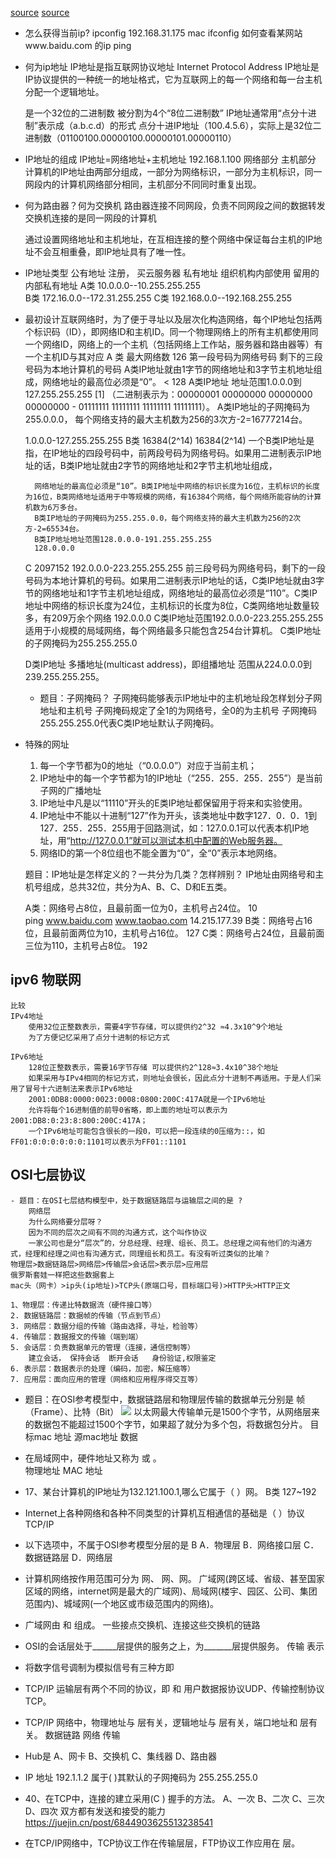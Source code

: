 [source](https://juejin.cn/post/6844903798620553229)
[source](https://zhuanlan.zhihu.com/p/386388977)
- 怎么获得当前ip?
    ipconfig 192.168.31.175   mac ifconfig
    如何查看某网站www.baidu.com  的ip   ping  
- 何为ip地址
    IP地址是指互联网协议地址 Internet Protocol Address
    IP地址是IP协议提供的一种统一的地址格式，它为互联网上的每一个网络和每一台主机分配一个逻辑地址。

    是一个32位的二进制数
    被分割为4个“8位二进制数”
    IP地址通常用“点分十进制”表示成（a.b.c.d）的形式
    点分十进IP地址（100.4.5.6），实际上是32位二进制数（01100100.00000100.00000101.00000110）

- IP地址的组成
    IP地址=网络地址+主机地址
    192.168.1.100
      网络部分 主机部分
    计算机的IP地址由两部分组成，一部分为网络标识，一部分为主机标识，同一网段内的计算机网络部分相同，主机部分不同同时重复出现。

- 何为路由器？何为交换机
    路由器连接不同网段，负责不同网段之间的数据转发
    交换机连接的是同一网段的计算机

    通过设置网络地址和主机地址，在互相连接的整个网络中保证每台主机的IP地址不会互相重叠，即IP地址具有了唯一性。

- IP地址类型
    公有地址
        注册， 买云服务器
    私有地址
        组织机构内部使用
        留用的内部私有地址
        A类 10.0.0.0--10.255.255.255   
        B类 172.16.0.0--172.31.255.255
        C类 192.168.0.0--192.168.255.255

- 最初设计互联网络时，为了便于寻址以及层次化构造网络，每个IP地址包括两个标识码（ID），即网络ID和主机ID。同一个物理网络上的所有主机都使用同一个网络ID，网络上的一个主机（包括网络上工作站，服务器和路由器等）有一个主机ID与其对应
    A 类  最大网络数  126
        第一段号码为网络号码  剩下的三段号码为本地计算机的号码
        A类IP地址就由1字节的网络地址和3字节主机地址组成，网络地址的最高位必须是“0”。 < 128
        A类IP地址 地址范围1.0.0.0到127.255.255.255 [1] （二进制表示为：00000001 00000000 00000000 00000000 - 01111111 11111111 11111111 11111111）。
        A类IP地址的子网掩码为255.0.0.0，
        每个网络支持的最大主机数为256的3次方-2=16777214台。


    1.0.0.0-127.255.255.255
    B类   16384(2^14)   16384(2^14)
        一个B类IP地址是指，在IP地址的四段号码中，前两段号码为网络号码。如果用二进制表示IP地址的话，B类IP地址就由2字节的网络地址和2字节主机地址组成，

        网络地址的最高位必须是“10”。B类IP地址中网络的标识长度为16位，主机标识的长度为16位，B类网络地址适用于中等规模的网络，有16384个网络，每个网络所能容纳的计算机数为6万多台。
        B类IP地址的子网掩码为255.255.0.0，每个网络支持的最大主机数为256的2次方-2=65534台。
        B类IP地址地址范围128.0.0.0-191.255.255.255 
        128.0.0.0 
    C     2097152       192.0.0.0-223.255.255.255
        前三段号码为网络号码，剩下的一段号码为本地计算机的号码。如果用二进制表示IP地址的话，C类IP地址就由3字节的网络地址和1字节主机地址组成，网络地址的最高位必须是“110”。C类IP地址中网络的标识长度为24位，主机标识的长度为8位，C类网络地址数量较多，有209万余个网络
        192.0.0.0
        C类IP地址范围192.0.0.0-223.255.255.255
        适用于小规模的局域网络，每个网络最多只能包含254台计算机。
        C类IP地址的子网掩码为255.255.255.0
        

    D类IP地址
        多播地址(multicast address)，即组播地址
        范围从224.0.0.0到239.255.255.255。

    - 题目：子网掩码？
        子网掩码能够表示IP地址中的主机地址段怎样划分子网地址和主机号
        子网掩码规定了全1的为网络号，全0的为主机号
        子网掩码255.255.255.0代表C类IP地址默认子网掩码。

    

- 特殊的网址
    1. 每一个字节都为0的地址（“0.0.0.0”）对应于当前主机；
    2. IP地址中的每一个字节都为1的IP地址（“255．255．255．255”）是当前子网的广播地址
    3. IP地址中凡是以“11110”开头的E类IP地址都保留用于将来和实验使用。
    4. IP地址中不能以十进制“127”作为开头，该类地址中数字127．0．0．1到127．255．255．255用于回路测试，如：127.0.0.1可以代表本机IP地址，用“http://127.0.0.1”就可以测试本机中配置的Web服务器。
    5. 网络ID的第一个8位组也不能全置为“0”，全“0”表示本地网络。

    题目：IP地址是怎样定义的？一共分为几类？怎样辨别？
    IP地址由网络号和主机号组成，总共32位，共分为A、B、C、D和E五类。

    A类：网络号占8位，且最前面一位为0，主机号占24位。   10   
    ping www.baidu.com  www.taobao.com  14.215.177.39
    B类：网络号占16位，且最前面两位为10，主机号占16位。 127
    C类：网络号占24位，且最前面三位为110，主机号占8位。 192

## ipv6  物联网
    比较
    IPv4地址
        使用32位正整数表示，需要4字节存储，可以提供约2^32 ≈4.3x10^9个地址
        为了方便记忆采用了点分十进制的标记方式

    IPv6地址
        128位正整数表示，需要16字节存储 可以提供约2^128≈3.4x10^38个地址
        如果采用与IPv4相同的标记方式，则地址会很长，因此点分十进制不再适用。于是人们采用了冒号十六进制法来表示IPv6地址
        2001:0DB8:0000:0023:0008:0800:200C:417A就是一个IPv6地址
        允许将每个16进制值的前导0省略，即上面的地址可以表示为2001:DB8:0:23:8:800:200C:417A；
        一个IPv6地址可能包含很长的一段0，可以把一段连续的0压缩为::，如FF01:0:0:0:0:0:0:1101可以表示为FF01::1101

## OSI七层协议
    - 题目：在OSI七层结构模型中，处于数据链路层与运输层之间的是 ? 
        网络层
        为什么网络要分层呀？ 
        因为不同的层次之间有不同的沟通方式，这个叫作协议
        一家公司也是分“层次”的，分总经理、经理、组长、员工。总经理之间有他们的沟通方式，经理和经理之间也有沟通方式，同理组长和员工。有没有听过类似的比喻？
    物理层>数据链路层>网络层>传输层>会话层>表示层>应用层
    俄罗斯套娃一样把这些数据套上
    mac头（网卡）>ip头(ip地址)>TCP头(原端口号，目标端口号)>HTTP头>HTTP正文

    1、物理层：传递比特数据流（硬件接口等）
    2. 数据链路层：数据帧的传输（节点到节点）
    3. 网络层：数据分组的传输（路由选择，寻址，检验等）
    4. 传输层：数据报文的传输（端到端）
    5. 会话层：负责数据单元的管理（连接，通信控制等）
        建立会话， 保持会话  断开会话   身份验证,权限鉴定
    6. 表示层：数据表示的处理（编码，加密，解压缩等）
    7. 应用层：面向应用的管理（网络和应用程序得交互等）

- 题目：在OSI参考模型中，数据链路层和物理层传输的数据单元分别是
    帧（Frame）、比特（Bit）
    ![](https://img-blog.csdnimg.cn/ce1c3125a4cf4b57a23da3cc09603f24.png?x-oss-process=image/watermark,type_d3F5LXplbmhlaQ,shadow_50,text_Q1NETiBA5a-M5aOr5bq36LSo5qOA5ZGY5byg5YWo6JuL,size_20,color_FFFFFF,t_70,g_se,x_16)
    以太网最大传输单元是1500个字节，从网络层来的数据包不能超过1500个字节，如果超了就分为多个包，将数据包分片。
    目标mac 地址  源mac地址   数据

- 在局域网中，硬件地址又称为 或 。  
    物理地址  MAC 地址

- 17、某台计算机的IP地址为132.121.100.1,哪么它属于（ ）网。
    B类     127~192

- Internet上各种网络和各种不同类型的计算机互相通信的基础是（ ）协议
     TCP/IP

- 以下选项中，不属于OSI参考模型分层的是  B
    A．物理层 B．网络接口层 C．数据链路层 D．网络层

- 计算机网络按作用范围可分为 网、 网、网。
    广域网(跨区域、省级、甚至国家区域的网络，internet网是最大的广域网)、局域网(楼宇、园区、公司、集团范围内)、城域网(一个地区或市级范围内的网络)。

- 广域网由 和 组成。
    一些接点交换机、连接这些交换机的链路

- OSI的会话层处于______层提供的服务之上，为_______层提供服务。
    传输 表示

- 将数字信号调制为模拟信号有三种方即
- TCP/IP 运输层有两个不同的协议，即 和
    用户数据报协议UDP、传输控制协议TCP。
- TCP/IP 网络中，物理地址与 层有关，逻辑地址与 层有关，端口地址和 层有关。
    数据链路     网络    传输
- Hub是
    A、网卡 B、交换机 C、集线器 D、路由器
- IP 地址 192.1.1.2 属于( )其默认的子网掩码为
    255.255.255.0
- 40、在TCP中，连接的建立采用(C ) 握手的方法。
    A、一次 B、二次 C、三次 D、四次
    双方都有发送和接受的能力
    https://juejin.cn/post/6844903625513238541
- 在TCP/IP网络中，TCP协议工作在传输层层，FTP协议工作应用在 层。

